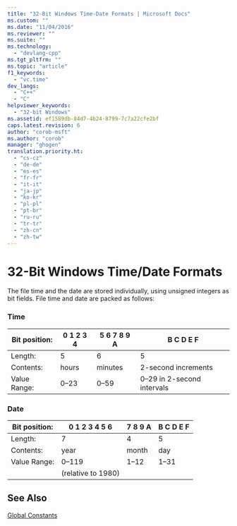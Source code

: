 ```yaml
---
title: "32-Bit Windows Time-Date Formats | Microsoft Docs"
ms.custom: ""
ms.date: "11/04/2016"
ms.reviewer: ""
ms.suite: ""
ms.technology: 
  - "devlang-cpp"
ms.tgt_pltfrm: ""
ms.topic: "article"
f1_keywords: 
  - "vc.time"
dev_langs: 
  - "C++"
  - "C"
helpviewer_keywords: 
  - "32-bit Windows"
ms.assetid: ef1589db-84d7-4b24-8799-7c7a22cfe2bf
caps.latest.revision: 6
author: "corob-msft"
ms.author: "corob"
manager: "ghogen"
translation.priority.ht: 
  - "cs-cz"
  - "de-de"
  - "es-es"
  - "fr-fr"
  - "it-it"
  - "ja-jp"
  - "ko-kr"
  - "pl-pl"
  - "pt-br"
  - "ru-ru"
  - "tr-tr"
  - "zh-cn"
  - "zh-tw"
---
```

# 32-Bit Windows Time/Date Formats
The file time and the date are stored individually, using unsigned integers as bit fields. File time and date are packed as follows:  
  
### Time  
  
|Bit position:|0   1   2   3   4|5   6   7   8   9   A|B   C   D   E   F|  
|-------------------|-----------------------|---------------------------|-----------------------|  
|Length:|5|6|5|  
|Contents:|hours|minutes|2-second increments|  
|Value Range:|0–23|0–59|0–29 in 2-second intervals|  
  
### Date  
  
|Bit position:|0   1   2   3   4   5   6|7   8   9   A|B   C   D   E   F|  
|-------------------|-------------------------------|-------------------|-----------------------|  
|Length:|7|4|5|  
|Contents:|year|month|day|  
|Value Range:|0–119|1–12|1–31|  
||(relative to 1980)|||  
  
## See Also  
 [Global Constants](../c-runtime-library/global-constants.md)